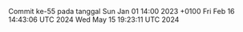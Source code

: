 Commit ke-55 pada tanggal Sun Jan 01 14:00 2023 +0100
Fri Feb 16 14:43:06 UTC 2024
Wed May 15 19:23:11 UTC 2024
